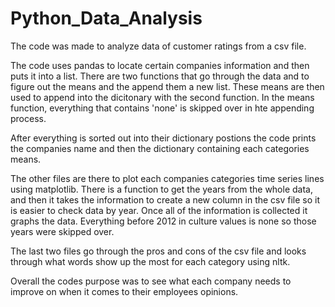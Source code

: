 # Python_Data_Analysis
The code was made to analyze data of customer ratings from a csv file.

The code uses pandas to locate certain companies information and then puts it into a list. There are two functions that go through the data and to figure out the means and the append them a new list. These means are then used to append into the dicitonary with the second function. In the means function, everything that contains 'none' is skipped over in hte appending process.

After everything is sorted out into their dictionary postions the code prints the companies name and then the dictionary containing each categories means.

The other files are there to plot each companies categories time series lines using matplotlib. There is a function to get the years from the whole data, and then it takes the information to create a new column in the csv file so it is easier to check data by year. Once all of the information is collected it graphs the data. Everything before 2012 in culture values is none so those years were skipped over.

The last two files go through the pros and cons of the csv file and looks through what words show up the most for each category using nltk.

Overall the codes purpose was to see what each company needs to improve on when it comes to their employees opinions.
